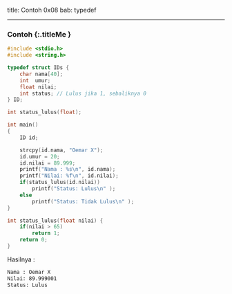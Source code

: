title: Contoh 0x08
bab: typedef

---


### <i class="fa fa-code"></i> Contoh {:.titleMe }

``` c
#include <stdio.h>
#include <string.h>

typedef struct IDs {
    char nama[40];
    int  umur;
    float nilai;
    int status; // Lulus jika 1, sebaliknya 0
} ID;

int status_lulus(float);

int main()
{
	ID id;

	strcpy(id.nama, "Oemar X");
	id.umur = 20;
	id.nilai = 89.999;
	printf("Nama : %s\n", id.nama);
	printf("Nilai: %f\n", id.nilai);
	if(status_lulus(id.nilai))
		printf("Status: Lulus\n" );
	else
		printf("Status: Tidak Lulus\n" );
}

int status_lulus(float nilai) {
	if(nilai > 65)
		return 1;
	return 0;
}
```

Hasilnya :
``` bash
Nama : Oemar X
Nilai: 89.999001
Status: Lulus
```
